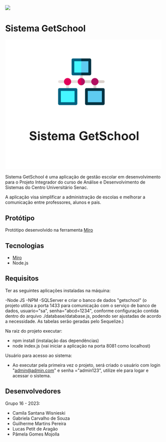 
<img src="http://img.shields.io/static/v1?label=STATUS&message=EM%10DESENVOLVIMENTO&color=RED&style=for-the-badge"/>

# Sistema GetSchool

![Logo](https://github.com/cswisni/SistemaGetSchool/blob/main/LogoGetSchoolII.png)

Sistema GetSchool é uma aplicação de gestão escolar em desenvolvimento para o Projeto Integrador do curso de Análise e Desenvolvimento de Sistemas do Centro Universitário Senac.

A aplicação visa simplificar a administração de escolas e melhorar a comunicação entre professores, alunos e pais. 

## Protótipo

Protótipo desenvolvido na ferramenta [Miro](https://miro.com/app/board/uXjVPMKhMEk=/?utm_source=notification&utm_medium=email&utm_campaign=daily-updates&utm_content=go-to-board/)

## Tecnologias

- [Miro](https://miro.com/app/board/uXjVPMKhMEk=/?utm_source=notification&utm_medium=email&utm_campaign=daily-updates&utm_content=go-to-board/)
- Node.js

## Requisitos
Ter as seguintes aplicações instaladas na máquina:

-Node JS
-NPM
-SQLServer e criar o banco de dados "getschool" (o projeto utiliza a porta 1433 para comunicação com o serviço de banco de dados, usuario="sa", senha="abcd=1234", conforme configuração contida dentro do arquivo ./database/database.js, podendo ser ajustadas de acordo a necessidade. As tabelas serão geradas pelo Sequelize.)

Na raiz do projeto executar:
* npm install (instalação das dependências)
* node index.js (vai iniciar a aplicação na porta 8081 como localhost)

Usuário para acesso ao sistema:

* Ao executar pela primeira vez o projeto, será criado o usuário com login "admin@admin.com" e senha ="admin123", utilize ele para logar e acessar o sistema.

## Desenvolvedores

Grupo 16 - 2023:
- Camila Santana Wisnieski
- Gabriela Carvalho de Souza
- Guilherme Martins Pereira
- Lucas Petit de Aragão
- Pâmela Gomes Mojolla
